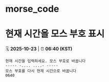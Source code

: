 # morse_code
# 현재 시간을 모스 부호 표시
<!-- MORSE_TIME_START -->
🗓️ **2025-10-23** | ⏰ **06:40 (KST)**

```
현재 시간을 입력하세요. 모스 부호로 바꿉니다
----- -.... ....- -----
모스 부호를 다시 현재 시간으로 바꿉니다
0640
```
<!-- MORSE_TIME_END -->
